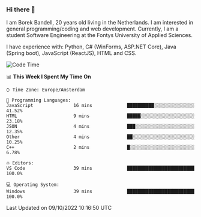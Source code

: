 ### Hi there 👋

I am Borek Bandell, 20 years old living in the Netherlands. I am interested in general programming/coding and web development. Currently, I am a student Software Engineering at the Fontys University of Applied Sciences.

I have experience with: Python, C# (WinForms, ASP.NET Core), Java (Spring boot), JavaScript (ReactJS), HTML and CSS.

<!--START_SECTION:waka-->
![Code Time](http://img.shields.io/badge/Code%20Time-239%20hrs%2041%20mins-blue)

📊 **This Week I Spent My Time On** 

```text
⌚︎ Time Zone: Europe/Amsterdam

💬 Programming Languages: 
JavaScript               16 mins             ██████████░░░░░░░░░░░░░░░   41.52% 
HTML                     9 mins              █████░░░░░░░░░░░░░░░░░░░░   23.18% 
JSON                     4 mins              ███░░░░░░░░░░░░░░░░░░░░░░   12.35% 
Other                    4 mins              ██░░░░░░░░░░░░░░░░░░░░░░░   10.25% 
C++                      2 mins              █░░░░░░░░░░░░░░░░░░░░░░░░   6.78%

🔥 Editors: 
VS Code                  39 mins             █████████████████████████   100.0%

💻 Operating System: 
Windows                  39 mins             █████████████████████████   100.0%

```


 Last Updated on 09/10/2022 10:16:50 UTC
<!--END_SECTION:waka-->

<!--**tcBorek2002/tcBorek2002** is a ✨ _special_ ✨ repository because its `README.md` (this file) appears on your GitHub profile.

Here are some ideas to get you started:

- 🔭 I’m currently working on ...
- 🌱 I’m currently learning ...
- 👯 I’m looking to collaborate on ...
- 🤔 I’m looking for help with ...
- 💬 Ask me about ...
- 📫 How to reach me: ...
- 😄 Pronouns: ...
- ⚡ Fun fact: ...
-->

